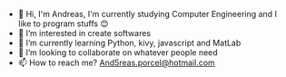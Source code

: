 - 👋 Hi, I'm Andreas, I'm currently studying Computer Engineering and I like to program stuffs 😊
- 👀 I’m interested in create softwares
- 🌱 I’m currently learning Python, kivy, javascript and MatLab
- 💞️ I’m looking to collaborate on whatever people need
- 📫 How to reach me? And5reas.porcel@hotmail.com

<!---
And5reas/And5reas is a ✨ special ✨ repository because its `README.md` (this file) appears on your GitHub profile.
You can click the Preview link to take a look at your changes.
--->
